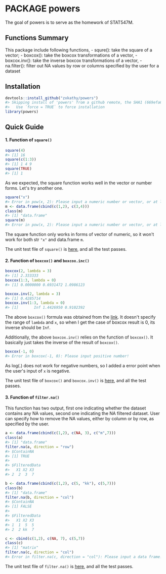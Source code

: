 <!-- README.md is generated from README.Rmd. Please edit that file -->
PACKAGE powers
==============

The goal of powers is to serve as the homework of STAT547M.

Functions Summary
-----------------

This package include following functions, - squre(): take the square of a vector; - boxcox(): take the boxcox transformations of a vector, - boxcox.inv(): take the inverse boxcox transformations of a vector, - na.filter(): filter out NA values by row or columns specified by the user for a dataset

Installation
------------

``` r
devtools::install_github("zxkathy/powers")
#> Skipping install of 'powers' from a github remote, the SHA1 (669efa6d) has not changed since last install.
#>   Use `force = TRUE` to force installation
library(powers)
```

Quick Guide
-----------

#### 1. Function of `square()`

``` r
square(4)
#> [1] 16
square(c(1:3))
#> [1] 1 4 9
square(TRUE)
#> [1] 1
```

As we expected, the square function works well in the vector or number forms. Let's try another one.

``` r
square("x")
#> Error in pow(x, 2): Please input a numeric number or vector, or at least input a logical value!
m <- data.frame(cbind(c(1,2), c(3,4)))
class(m)
#> [1] "data.frame"
square(m)
#> Error in pow(x, 2): Please input a numeric number or vector, or at least input a logical value!
```

The square function only works in forms of vector of numeric, so it won't work for both str `"x"` and data.frame `m`.

The unit test file of `square()` is [here](https://github.com/zxkathy/powers/blob/master/tests/testthat/test_square.R), and all the test passes.

#### 2. Function of `boxcox()` and `boxcox.inc()`

``` r
boxcox(2, lambda = 3)
#> [1] 2.333333
boxcox(1:3, lambda = 0)
#> [1] 0.0000000 0.6931472 1.0986123
```

``` r
boxcox.inv(2, lambda = 3)
#> [1] 0.4285714
boxcox.inv(1:3, lambda = 0)
#> [1]       Inf 1.4426950 0.9102392
```

The above `boxcox()` formula was obtained from the [link](http://onlinestatbook.com/2/transformations/box-cox.html). It doesn't specify the range of `lambda` and `x`, so when I get the case of boxcox result is 0, its inverse should be `Inf`.

Additionally, the above `boxcox.inv()` relies on the function of `boxcox()`. It basically just takes the inverse of the result of `boxcox()`.

``` r
boxcox(-1, 0)
#> Error in boxcox(-1, 0): Please input positive number!
```

As log(.) does not work for negative numbers, so I added a error point when the user's input of `x` is negative.

The unit test file of `boxcox()` and `boxcox.inv()` is [here](https://github.com/zxkathy/powers/blob/master/tests/testthat/test_boxcox.R), and all the test passes.

#### 3. Function of `filter.na()`

This function has two output, first one indicating whether the dataset contains any NA values, second one indicating the NA filtered dataset. User can specify how to remove the NA values, either by column or by row, as specified by the user.

``` r
a <- data.frame(cbind(c(1,2), c(NA, 3), c("m",7)))
class(a)
#> [1] "data.frame"
filter.na(a, direction = "row")
#> $ContainNA
#> [1] TRUE
#> 
#> $FilteredData
#>   X1 X2 X3
#> 2  2  3  7
```

``` r
b <- data.frame(cbind(c(1,2), c(5, "kk"), c(5,7)))
class(b)
#> [1] "data.frame"
filter.na(b, direction = "col")
#> $ContainNA
#> [1] FALSE
#> 
#> $FilteredData
#>   X1 X2 X3
#> 1  1  5  5
#> 2  2 kk  7
```

``` r
c <- cbind(c(1,2), c(NA, 7), c(5,7))
class(c)
#> [1] "matrix"
filter.na(c, direction = "col")
#> Error in filter.na(c, direction = "col"): Please input a data frame!
```

The unit test file of `filter.na()` is [here](https://github.com/zxkathy/powers/blob/master/tests/testthat/test_filterna.R), and all the test passes.
